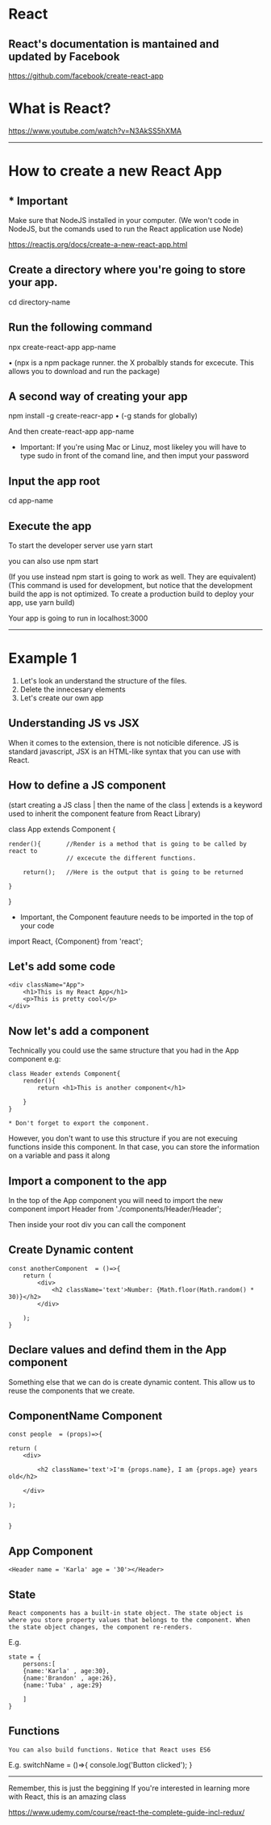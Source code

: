 # React
## React's documentation is mantained and updated by Facebook
https://github.com/facebook/create-react-app


# What is React?
https://www.youtube.com/watch?v=N3AkSS5hXMA

----------------------------------------------------------

# How to create a new React App
## * Important
Make sure that NodeJS installed in your computer.
(We won't code in NodeJS, but the comands used to run the React application use Node)

https://reactjs.org/docs/create-a-new-react-app.html


## Create a directory where you're going to store your app. 
cd directory-name

## Run the following command
npx create-react-app app-name

• (npx is a npm package runner. the X probalbly stands for excecute. This allows you to download and run the package)

## A second way of creating your app
npm install -g create-reacr-app
• (-g stands for globally)

And then 
create-react-app app-name

* Important: If you're using Mac or Linuz, most likeley you will have to type sudo in front of the comand line, and then imput your password

## Input the app root
cd app-name

## Execute the app
To start the developer server use 
yarn start 

you can also use 
npm start



(If you use instead npm start is going to work as well. They are equivalent) 
(This command is used for development, but notice that the development build the app is not optimized. To create a production build to deploy your app, use yarn build)

Your app is going to run in localhost:3000


-------------------------------------------------------------

# Example 1

1. Let's look an understand the structure of the files.
2. Delete the innecesary elements
3. Let's create our own app

## Understanding JS vs JSX
When it comes to the extension, there is not noticible diference. 
JS is standard javascript, JSX is an HTML-like syntax that you can use with React.

## How to define a JS component 

(start creating a JS class | then the name of the class | extends is a keyword used to inherit the component feature from React Library)

class App extends Component {

    render(){       //Render is a method that is going to be called by react to  
                    // excecute the different functions.  

        return();   //Here is the output that is going to be returned
    
    }

}

* Important, the Component feauture needs to be imported in the top of your code

import React, {Component} from 'react';


## Let's add some code
   
    <div className="App">
        <h1>This is my React App</h1>
        <p>This is pretty cool</p>
    </div>

## Now let's add a component

Technically you could use the same structure that you had in the App component
e.g:

    class Header extends Component{
        render(){
            return <h1>This is another component</h1>

        }
    }

    * Don't forget to export the component.

 However, you don't want to use this structure if you are not execuing functions inside this component. In that case, you can store the information on a variable and pass it along  

## Import a component to the app
In the top of the App component you will need to import the new component
import Header from './components/Header/Header';

Then inside your root div you can call the component
    <ComponentName/>

## Create Dynamic content

    const anotherComponent  = ()=>{
        return (
            <div>
                <h2 className='text'>Number: {Math.floor(Math.random() * 30)}</h2>
            </div>
        
        );
    }

## Declare values and defind them in the App component
Something else that we can do is create dynamic content. This allow us to reuse the components that we create. 

## ComponentName Component
    const people  = (props)=>{
  
    return (
        <div>
            
            <h2 className='text'>I'm {props.name}, I am {props.age} years old</h2>
        
        </div>
    
    );

            
    }

## App Component
    <Header name = 'Karla' age = '30'></Header>


## State
    React components has a built-in state object. The state object is where you store property values that belongs to the component. When the state object changes, the component re-renders.

E.g.

    state = {
        persons:[
        {name:'Karla' , age:30},
        {name:'Brandon' , age:26},
        {name:'Tuba' , age:29}

        ]
    }


## Functions
    You can also build functions. Notice that React uses ES6

   E.g.
        switchName = ()=>{
             console.log('Button clicked');
        }



------------------------------------------

Remember, this is just the beggining
If you're interested in learning more with React, this is an amazing class

https://www.udemy.com/course/react-the-complete-guide-incl-redux/